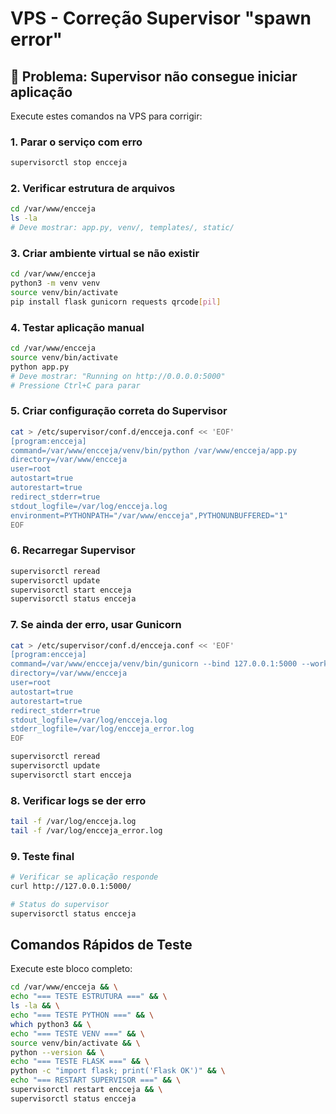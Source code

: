 # VPS - Correção Supervisor "spawn error"

## 🚨 Problema: Supervisor não consegue iniciar aplicação

Execute estes comandos na VPS para corrigir:

### 1. Parar o serviço com erro
```bash
supervisorctl stop encceja
```

### 2. Verificar estrutura de arquivos
```bash
cd /var/www/encceja
ls -la
# Deve mostrar: app.py, venv/, templates/, static/
```

### 3. Criar ambiente virtual se não existir
```bash
cd /var/www/encceja
python3 -m venv venv
source venv/bin/activate
pip install flask gunicorn requests qrcode[pil]
```

### 4. Testar aplicação manual
```bash
cd /var/www/encceja
source venv/bin/activate
python app.py
# Deve mostrar: "Running on http://0.0.0.0:5000"
# Pressione Ctrl+C para parar
```

### 5. Criar configuração correta do Supervisor
```bash
cat > /etc/supervisor/conf.d/encceja.conf << 'EOF'
[program:encceja]
command=/var/www/encceja/venv/bin/python /var/www/encceja/app.py
directory=/var/www/encceja
user=root
autostart=true
autorestart=true
redirect_stderr=true
stdout_logfile=/var/log/encceja.log
environment=PYTHONPATH="/var/www/encceja",PYTHONUNBUFFERED="1"
EOF
```

### 6. Recarregar Supervisor
```bash
supervisorctl reread
supervisorctl update
supervisorctl start encceja
supervisorctl status encceja
```

### 7. Se ainda der erro, usar Gunicorn
```bash
cat > /etc/supervisor/conf.d/encceja.conf << 'EOF'
[program:encceja]
command=/var/www/encceja/venv/bin/gunicorn --bind 127.0.0.1:5000 --workers 1 app:app
directory=/var/www/encceja
user=root
autostart=true
autorestart=true
redirect_stderr=true
stdout_logfile=/var/log/encceja.log
stderr_logfile=/var/log/encceja_error.log
EOF

supervisorctl reread
supervisorctl update
supervisorctl start encceja
```

### 8. Verificar logs se der erro
```bash
tail -f /var/log/encceja.log
tail -f /var/log/encceja_error.log
```

### 9. Teste final
```bash
# Verificar se aplicação responde
curl http://127.0.0.1:5000/

# Status do supervisor
supervisorctl status encceja
```

## Comandos Rápidos de Teste

Execute este bloco completo:
```bash
cd /var/www/encceja && \
echo "=== TESTE ESTRUTURA ===" && \
ls -la && \
echo "=== TESTE PYTHON ===" && \
which python3 && \
echo "=== TESTE VENV ===" && \
source venv/bin/activate && \
python --version && \
echo "=== TESTE FLASK ===" && \
python -c "import flask; print('Flask OK')" && \
echo "=== RESTART SUPERVISOR ===" && \
supervisorctl restart encceja && \
supervisorctl status encceja
```